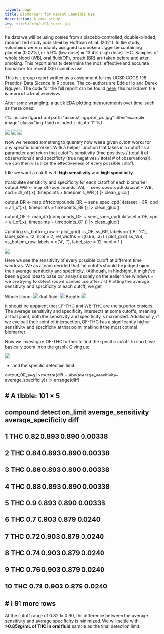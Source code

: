 ```yaml
---
layout: page
title: Biomarkers for Recent Cannibis Use
description: A case study
img: assets/img/cs01_cover.jpg
---
```

he data we will be using comes from a placebo-controlled, double-blinded, randomized study published by Hoffman et. al. (2021). In the study, volunteers were randomly assigned to smoke a ciggertte containing placebo (0.02%), or 5.9% (low dose) or 13.4% (high dose) THC. Samples of whole blood (WB), oral fluid(OF), breath (BR) are taken before and after smoking. This report aims to determine the most effective and accurate biomarker for recent (3h) cannibis use. 

This is a group report written as a assignment for my UCSD COGS 108 Practical Data Sicence in R course. The co-authors are Eddie Ho and Derek Nguyen. The code for the full report can be found [here](https://github.com/zrrainer/cannibis-biomarker-case-study/tree/main), this markdown file is more of a brief overview. 


After some wrangling, a quick EDA plotting measurements over time, such as these ones:
<div class="row">
    <div class="col-sm mt-3 mt-md-0">
        {% include figure.html path="assets\img\prof_pic.jpg" title="example image" class="img-fluid rounded z-depth-1" %}
    </div>
</div>


![](_projects\cs01assets\MOVERTcbd.png)
![](_projects\cs01assets\movertcbn.png)
![](_projects\cs01assets\movertTHCCOOH.png)



Now we needed something to quantify how well a given cutoff works for any specific biomarker. With a helper function that takes in a cutoff as a parameter and return that cutoff's sensitivity (true positives / (total # of observations)) and specificity (true negatives / (total # of observations)), we can then visualize the effectiveness of every possible cutoff. 

tdlr: we want a cutoff with **high sensitivity** and **high specificity**. 

<div class="col-sm">
#calculate sensiticity and specificity for each cutoff of each biomarker
output_WB <- map_dfr(compounds_WB,
                     ~ sens_spec_cpd(
                       dataset = WB,
                       cpd = all_of(.x),
                       timepoints =  timepoints_WB
                     )) |> clean_gluc()

output_BR <- map_dfr(compounds_BR, 
                     ~ sens_spec_cpd(
                       dataset = BR,
                       cpd = all_of(.x),
                       timepoints = timepoints_BR
                     ))  |> clean_gluc()

output_OF <- map_dfr(compounds_OF,
                     ~ sens_spec_cpd(
                       dataset = OF,
                       cpd = all_of(.x),
                       timepoints = timepoints_OF
                     ))  |> clean_gluc()

#plotting
ss_bottom_row <-
  plot_grid(
    ss_OF,
    ss_BR,
    labels = c('B', 'C'),
    label_size = 12,
    ncol = 2,
    rel_widths = c(0.66, .33)
  )
plot_grid(
  ss_WB,
  ss_bottom_row,
  labels = c('A', ''),
  label_size = 12,
  ncol = 1
)
</div>

![](_projects\cs01assets\DLvsSS.png)

Here we see the sensitivity of every possible cutoff at different time windows. We as a team decided that the cutoffs should be judged upon their average sensiticity and specificity. (Although, in hindsight, it might've been a good idea to base our analysis solely on the ealier time windows - we are trying to detect *recent* canibis use after all.) Plotting the average sensitivity and specificity of each cutoff, we get:

Whole blood:
![](_projects\cs01assets\avgSS.png)
Oral fluid:
![](_projects\cs01assets\avgSSOF.png)
Breath:
![](_projects\cs01assets\avgSSBR.png)

It should be apparent that OF-THC and WB-THC are the superior choices. The average sensitivity and specificity intersects at some cutoffs, meaning at that point, both the sensitivity and specificity is maximized. Additionally, if we eye ball their point of intersection, OF-THC has a significantly higher sensitivity and specificity at that point, making it the most optimal biomarker. 

Now we investigate OF-THC further to find the specific cutoff. In short, we basically zoom in on the graph. Giving us:

![](_projects\cs01assets\OFTHCzoomed.png)

- and the specific detection limit:

<div class="col-sm">
output_OF_avg |>
  mutate(diff = abs(average_sensitivity-average_specificity)) |>
  arrange(diff)
</div>

  ## # A tibble: 101 × 5
  ##    compound detection_limit average_sensitivity average_specificity    diff
  ##    <chr>              <dbl>               <dbl>               <dbl>   <dbl>
  ##  1 THC                 0.82               0.893               0.890 0.00338
  ##  2 THC                 0.84               0.893               0.890 0.00338
  ##  3 THC                 0.86               0.893               0.890 0.00338
  ##  4 THC                 0.88               0.893               0.890 0.00338
  ##  5 THC                 0.9                0.893               0.890 0.00338
  ##  6 THC                 0.7                0.903               0.879 0.0240 
  ##  7 THC                 0.72               0.903               0.879 0.0240 
  ##  8 THC                 0.74               0.903               0.879 0.0240 
  ##  9 THC                 0.76               0.903               0.879 0.0240 
  ## 10 THC                 0.78               0.903               0.879 0.0240 
  ## # ℹ 91 more rows

  At the cutoff range of 0.82 to 0.90, the difference between the average sensitivity and average specificity is minimized. We will settle with **>0.85ng/mL of THC in oral fluid** sample as the final detection limit. 




